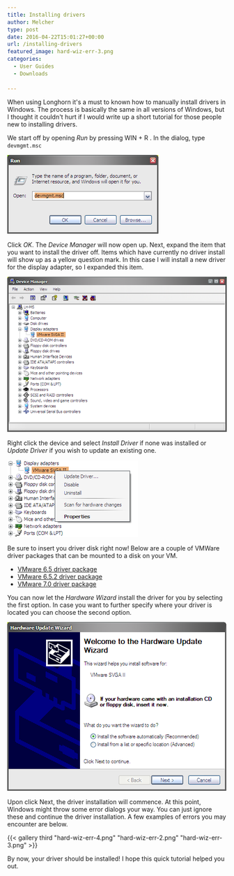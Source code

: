 ```yaml
---
title: Installing drivers
author: Melcher
type: post
date: 2016-04-22T15:01:27+00:00
url: /installing-drivers
featured_image: hard-wiz-err-3.png
categories:
  - User Guides
  - Downloads

---
```

When using Longhorn it's a must to known how to manually install drivers in Windows. The process is basically the same in all versions of Windows, but I thought it couldn't hurt if I would write up a short tutorial for those people new to installing drivers.

We start off by opening _Run_ by pressing WIN + R . In the dialog, type `devmgmt.msc`

![](run-devmgmt.png)

Click _OK_. The _Device Manager_ will now open up. Next, expand the item that you want to install the driver off. Items which have currently no driver install will show up as a yellow question mark. In this case I will install a new driver for the display adapter, so I expanded this item.

![](devmgmt.png)

Right click the device and select _Install Driver_ if none was installed or _Update Driver_ if you wish to update an existing one.

![](devmgmt-context.png)

Be sure to insert you driver disk right now! Below are a couple of VMWare driver packages that can be mounted to a disk on your VM.

* [VMware 6.5 driver package](/download/vmware-6-5-driver-package.zip)
* [VMware 6.5.2 driver package](/download/vmware-6-5-2-driver-package.zip)
* [VMware 7.0 driver package](/download/vmware-7-0-driver-package.zip)

You can now let the _Hardware Wizard_ install the driver for you by selecting the first option. In case you want to further specify where your driver is located you can choose the second option.

![](hard-wiz.png)

Upon click Next, the driver installation will commence. At this point, Windows might throw some error dialogs your way. You can just ignore these and continue the driver installation. A few examples of errors you may encounter are below.

{{< gallery third "hard-wiz-err-4.png" "hard-wiz-err-2.png" "hard-wiz-err-3.png" >}}

By now, your driver should be installed! I hope this quick tutorial helped you out.